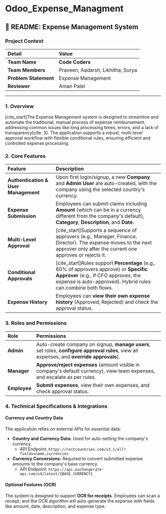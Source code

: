 ﻿# Odoo_Expense_Managment


## 📝 README: Expense Management System

### Project Context

| Detail | Value |
| :--- | :--- |
| **Team Name** | **Code Coders** |
| **Team Members** | Praveen, Aadarsh, Likhitha, Surya|
| **Problem Statement** |Expense Management  |
| **Reviewer** | Aman Patel |

---

### 1. Overview

[cite_start]The Expense Management system is designed to streamline and automate the traditional, manual process of expense reimbursement, addressing common issues like long processing times, errors, and a lack of transparency[cite: 3]. The application supports a robust, multi-level approval workflow with flexible conditional rules, ensuring efficient and controlled expense processing.

### 2. Core Features

| Feature | Description |
| :--- | :--- |
| **Authentication & User Management** | Upon first login/signup, a new **Company** and **Admin User** are auto-created, with the company using the selected country's currency. |
| **Expense Submission** | Employees can submit claims including **Amount** (which can be in a currency different from the company's default), **Category**, **Description**, and **Date**. |
| **Multi-Level Approval** | [cite_start]Supports a sequence of approvers (e.g., Manager, Finance, Director). The expense moves to the next approver only after the current one approves or rejects it. |
| **Conditional Approvals** | [cite_start]Rules support **Percentage** (e.g., 60% of approvers approve) or **Specific Approver** (e.g., If CFO approves, the expense is auto-approved). Hybrid rules can combine both flows. |
| **Expense History** | Employees can **view their own expense history** (Approved, Rejected) and check the approval status. |

### 3. Roles and Permissions

| Role | Permissions |
| :--- | :--- |
| **Admin** | Auto-create company on signup, **manage users**, set roles, **configure approval rules**, view all expenses, and **override approvals**[. |
| **Manager** | **Approve/reject expenses** (amount visible in company's default currency), view team expenses, and escalate as per rules. |
| **Employee** | **Submit expenses**, view their own expenses, and check approval status. |

### 4. Technical Specifications & Integrations

#### Currency and Country Data
The application relies on external APIs for essential data:
* **Country and Currency Data:** Used for auto-setting the company's currency.
    * API Endpoint: `https://restcountries.com/v3.1/all?fields=name,currencies` 
* **Currency Conversions:** Required to convert submitted expense amounts to the company's base currency.
    * API Endpoint: `https://api.exchangerate-api.com/v4/latest/{BASE_CURRENCY}` 

#### Optional Features (OCR)
The system is designed to support **OCR for receipts**. Employees can scan a receipt, and the OCR algorithm will auto-generate the expense with fields like amount, date, description, and expense type.




